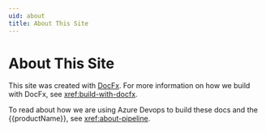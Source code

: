 ```yaml
---
uid: about
title: About This Site
---
```

# About This Site

This site was created with [DocFx][docfx]. For more information on how we build with DocFx, see <xref:build-with-docfx>. 

To read about how we are using Azure Devops to build these docs and the {{productName}}, see <xref:about-pipeline>.

[docfx]: https://dotnet.github.io/docfx/
